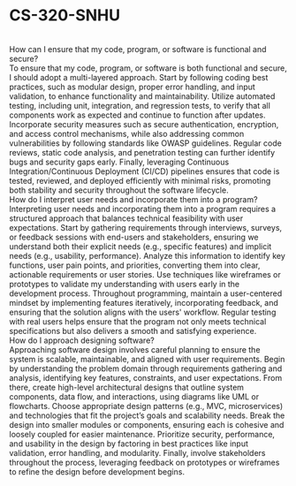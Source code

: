 # CS-320-SNHU
<br>
How can I ensure that my code, program, or software is functional and secure?
<br>
To ensure that my code, program, or software is both functional and secure, I should adopt a multi-layered approach. Start by following coding best practices, such as modular design, proper error handling, and input validation, to enhance functionality and maintainability. Utilize automated testing, including unit, integration, and regression tests, to verify that all components work as expected and continue to function after updates. Incorporate security measures such as secure authentication, encryption, and access control mechanisms, while also addressing common vulnerabilities by following standards like OWASP guidelines. Regular code reviews, static code analysis, and penetration testing can further identify bugs and security gaps early. Finally, leveraging Continuous Integration/Continuous Deployment (CI/CD) pipelines ensures that code is tested, reviewed, and deployed efficiently with minimal risks, promoting both stability and security throughout the software lifecycle.
<br>
How do I interpret user needs and incorporate them into a program?
<Br>
Interpreting user needs and incorporating them into a program requires a structured approach that balances technical feasibility with user expectations. Start by gathering requirements through interviews, surveys, or feedback sessions with end-users and stakeholders, ensuring we understand both their explicit needs (e.g., specific features) and implicit needs (e.g., usability, performance). Analyze this information to identify key functions, user pain points, and priorities, converting them into clear, actionable requirements or user stories. Use techniques like wireframes or prototypes to validate my understanding with users early in the development process. Throughout programming, maintain a user-centered mindset by implementing features iteratively, incorporating feedback, and ensuring that the solution aligns with the users' workflow. Regular testing with real users helps ensure that the program not only meets technical specifications but also delivers a smooth and satisfying experience.
<Br>
How do I approach designing software?
<Br>
Approaching software design involves careful planning to ensure the system is scalable, maintainable, and aligned with user requirements. Begin by understanding the problem domain through requirements gathering and analysis, identifying key features, constraints, and user expectations. From there, create high-level architectural designs that outline system components, data flow, and interactions, using diagrams like UML or flowcharts. Choose appropriate design patterns (e.g., MVC, microservices) and technologies that fit the project’s goals and scalability needs. Break the design into smaller modules or components, ensuring each is cohesive and loosely coupled for easier maintenance. Prioritize security, performance, and usability in the design by factoring in best practices like input validation, error handling, and modularity. Finally, involve stakeholders throughout the process, leveraging feedback on prototypes or wireframes to refine the design before development begins.
